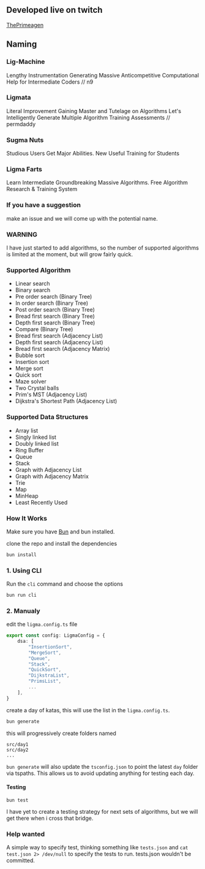 ## Developed live on twitch
[ThePrimeagen](https://twitch.tv/ThePrimeagen)

## Naming
### Lig-Machine
Lengthy Instrumentation Generating Massive Anticompetitive Computational Help for Intermediate Coders // n9

### Ligmata
Literal Improvement Gaining Master and Tutelage on Algorithms
Let's Intelligently Generate Multiple Algorithm Training Assessments // permdaddy

### Sugma Nuts
Studious Users Get Major Abilities. New Useful Training for Students

### Ligma Farts
Learn Intermediate Groundbreaking Massive Algorithms. Free Algorithm Research & Training System


### If you have a suggestion
make an issue and we will come up with the potential name.

### WARNING
I have just started to add algorithms, so the number of supported algorithms is
limited at the moment, but will grow fairly quick.

### Supported Algorithm
* Linear search
* Binary search
* Pre order search (Binary Tree)
* In order search (Binary Tree)
* Post order search (Binary Tree)
* Bread first search (Binary Tree)
* Depth first search (Binary Tree)
* Compare (Binary Tree)
* Bread first search (Adjacency List)
* Depth first search (Adjacency List)
* Bread first search (Adjacency Matrix)
* Bubble sort
* Insertion sort
* Merge sort
* Quick sort
* Maze solver
* Two Crystal balls
* Prim's MST (Adjacency List)
* Dijkstra's Shortest Path (Adjacency List)

### Supported Data Structures
* Array list
* Singly linked list
* Doubly linked list
* Ring Buffer
* Queue
* Stack
* Graph with Adjacency List
* Graph with Adjacency Matrix
* Trie
* Map
* MinHeap
* Least Recently Used

### How It Works

Make sure you have [Bun](https://bun.sh/) and bun installed.

clone the repo and install the dependencies

```bash
bun install
```

### 1. Using CLI

Run the `cli` command and choose the options
```bash
bun run cli
```


### 2. Manualy

edit the `ligma.config.ts` file
```typescript
export const config: LigmaConfig = {
    dsa: [
        "InsertionSort",
        "MergeSort",
        "Queue",
        "Stack",
        "QuickSort",
        "DijkstraList",
        "PrimsList",
        ...
    ],
}
```

create a day of katas, this will use the list in the `ligma.config.ts`.
```bash
bun generate
```

this will progressively create folders named

```
src/day1
src/day2
...
```

`bun generate` will also update the `tsconfig.json` to point
the latest `day` folder via tspaths.  This allows us to avoid updating anything
for testing each day.

#### Testing
```
bun test
```

I have yet to create a testing strategy for next sets of algorithms, but we
will get there when i cross that bridge.

### Help wanted
A simple way to specify test, thinking something like `tests.json` and `cat
test.json 2> /dev/null` to specify the tests to run.  tests.json wouldn't be
committed.
